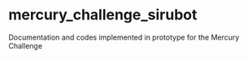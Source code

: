 # mercury_challenge_sirubot
Documentation and codes implemented in prototype for the Mercury Challenge
